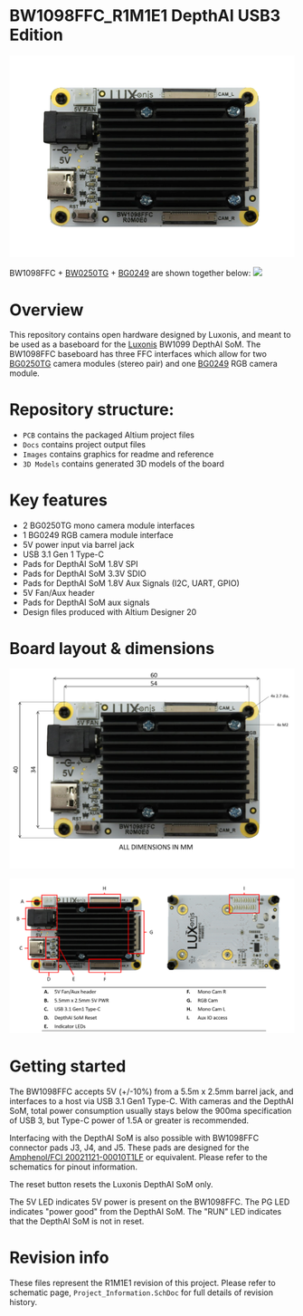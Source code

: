 # BW1098FFC_R1M1E1 DepthAI USB3 Edition

![](Images/BW1098FFC_R0M0E0_front.png)

BW1098FFC + [BW0250TG](https://github.com/luxonis/depthai-hardware/tree/master/BG0250TG_DepthAI_Mono_Camera) + [BG0249](https://github.com/luxonis/depthai-hardware/tree/master/BG0249_DepthAI_RGB_Camera) are shown together below:
![](https://i.imgur.com/LXjLpzX.jpg)


# Overview
This repository contains open hardware designed by Luxonis, and meant to be used as a baseboard for the [Luxonis](https://www.luxonis.com/depthai) BW1099 DepthAI SoM. The BW1098FFC baseboard has three FFC interfaces which allow for two [BG0250TG](https://github.com/luxonis/depthai-hardware/tree/master/BG0250TG_DepthAI_Mono_Camera) camera modules (stereo pair) and one [BG0249](https://github.com/luxonis/depthai-hardware/tree/master/BG0249_DepthAI_RGB_Camera) RGB camera module. 

# Repository structure:
* `PCB` contains the packaged Altium project files
* `Docs` contains project output files
* `Images` contains graphics for readme and reference
* `3D Models` contains generated 3D models of the board
# Key features
* 2 BG0250TG mono camera module interfaces
* 1 BG0249 RGB camera module interface
* 5V power input via barrel jack
* USB 3.1 Gen 1 Type-C
* Pads for DepthAI SoM 1.8V SPI
* Pads for DepthAI SoM 3.3V SDIO 
* Pads for DepthAI SoM 1.8V Aux Signals (I2C, UART, GPIO)
* 5V Fan/Aux header
* Pads for DepthAI SoM aux signals
* Design files produced with Altium Designer 20

# Board layout & dimensions

![](Images/BW1098FFC_R0M0E0_dims.png)

![](Images/BW1098FFC_R0M0E0_diag.png)

# Getting started  

The BW1098FFC accepts 5V (+/-10%) from a 5.5m x 2.5mm barrel jack, and interfaces to a host via USB 3.1 Gen1 Type-C. With cameras and the DepthAI SoM, total power consumption usually stays below the 900ma specification of USB 3, but Type-C power of 1.5A or greater is recommended. 

Interfacing with the DepthAI SoM is also possible with BW1098FFC connector pads J3, J4, and J5. These pads are designed for the [Amphenol/FCI 20021121-00010T1LF](https://octopart.com/20021121-00010t1lf-amphenol+icc+%2F+fci-93112650?r=sp) or equivalent. Please refer to the schematics for pinout information. 

The reset button resets the Luxonis DepthAI SoM only. 

The 5V LED indicates 5V power is present on the BW1098FFC. The PG LED indicates "power good" from the DepthAI SoM. The "RUN" LED indicates that the DepthAI SoM is not in reset.

# Revision info
These files represent the R1M1E1 revision of this project. Please refer to schematic page, `Project_Information.SchDoc` for full details of revision history.
